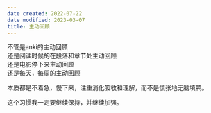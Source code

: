 ```yaml
---
date created: 2022-07-22
date modified: 2023-03-07
title: 主动回顾
---
```


不管是anki的主动回顾  
还是阅读时候的在段落和章节处主动回顾  
还是电影停下来主动回顾  
还是每天，每周的主动回顾

本质都是不着急，慢下来，注重消化吸收和理解，而不是慌张地无脑填鸭。

这个习惯我一定要继续保持，并继续加强。
